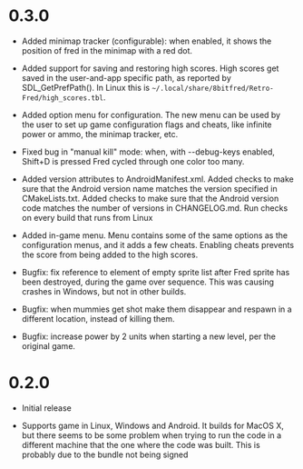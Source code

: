 # 0.3.0

* Added minimap tracker (configurable): when enabled, it shows the position of fred in the
  minimap with a red dot.

* Added support for saving and restoring high scores. High scores get saved in the
  user-and-app specific path, as reported by SDL_GetPrefPath(). In Linux this is
  `~/.local/share/8bitfred/Retro-Fred/high_scores.tbl`.

* Added option menu for configuration. The new menu can be used by the user to set up game
  configuration flags and cheats, like infinite power or ammo, the minimap tracker, etc.

* Fixed bug in "manual kill" mode: when, with --debug-keys enabled, Shift+D is pressed
  Fred cycled through one color too many.

* Added version attributes to AndroidManifest.xml. Added checks to make sure that the
  Android version name matches the version specified in CMakeLists.txt. Added checks to
  make sure that the Android version code matches the number of versions in CHANGELOG.md.
  Run checks on every build that runs from Linux

* Added in-game menu. Menu contains some of the same options as the configuration menus,
  and it adds a few cheats. Enabling cheats prevents the score from being added to the
  high scores.

* Bugfix: fix reference to element of empty sprite list after Fred sprite has been destroyed,
  during the game over sequence. This was causing crashes in Windows, but not in other
  builds.

* Bugfix: when mummies get shot make them disappear and respawn in a different location,
  instead of killing them.

* Bugfix: increase power by 2 units when starting a new level, per the original game.

# 0.2.0

* Initial release

* Supports game in Linux, Windows and Android. It builds for MacOS X, but there seems to
  be some problem when trying to run the code in a different machine that the one where
  the code was built. This is probably due to the bundle not being signed
